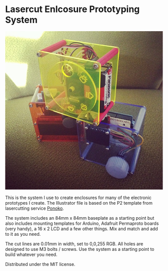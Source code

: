 Lasercut Enlcosure Prototyping System
=====================================

![Example](example.jpg?raw=true "Examples")

This is the system I use to create enclosures for many of the electronic prototypes I create. The Illustrator file is based on the P2 template from lasercutting service [Ponoko](http://ponoko.com).

The system includes an 84mm x 84mm baseplate as a starting point but also includes mounting templates for Arduino, Adafruit Permaproto boards (very handy), a 16 x 2 LCD and a few other things. Mix and match and add to it as you need.

The cut lines are 0.01mm in width, set to 0,0,255 RGB. All holes are designed to use M3 bolts / screws. Use the system as a starting point to build whatever you need.

Distributed under the MIT license.